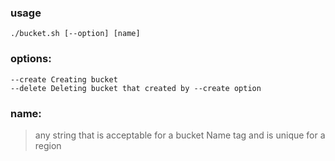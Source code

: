 ### usage
```
./bucket.sh [--option] [name]
```
### options:
```
--create Creating bucket
--delete Deleting bucket that created by --create option
```
### name:
> any string that is acceptable for a bucket Name tag and is unique for a region

